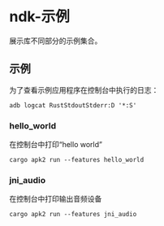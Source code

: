 # ndk-示例

展示库不同部分的示例集合。

## 示例

为了查看示例应用程序在控制台中执行的日志：
```shell
adb logcat RustStdoutStderr:D '*:S'
```

### hello_world

在控制台中打印“hello world”

```shell
cargo apk2 run --features hello_world
```

### jni_audio

在控制台中打印输出音频设备

```shell
cargo apk2 run --features jni_audio
```
